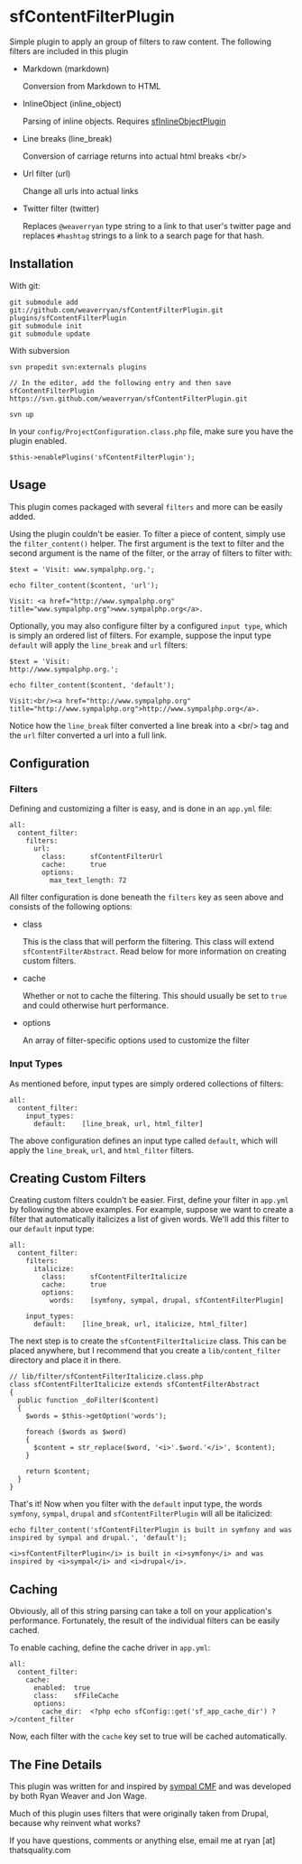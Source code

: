 sfContentFilterPlugin
=====================

Simple plugin to apply an group of filters to raw content. The following
filters are included in this plugin

 * Markdown (markdown)

   Conversion from Markdown to HTML

 * InlineObject (inline_object)

   Parsing of inline objects. Requires [sfInlineObjectPlugin](http://github.com/weaverryan/sfInlineObjectPlugin)

 * Line breaks (line_break)

   Conversion of carriage returns into actual html breaks &lt;br/&gt;

 * Url filter (url)

   Change all urls into actual links

 * Twitter filter (twitter)

   Replaces `@weaverryan` type string to a link to that user's twitter page
   and replaces `#hashtag` strings to a link to a search page for that hash. 

Installation
------------

With git:

    git submodule add git://github.com/weaverryan/sfContentFilterPlugin.git plugins/sfContentFilterPlugin
    git submodule init
    git submodule update

With subversion

    svn propedit svn:externals plugins
    
    // In the editor, add the following entry and then save
    sfContentFilterPlugin https://svn.github.com/weaverryan/sfContentFilterPlugin.git
    
    svn up

In your `config/ProjectConfiguration.class.php` file, make sure you have
the plugin enabled.

    $this->enablePlugins('sfContentFilterPlugin');

Usage
-----

This plugin comes packaged with several `filters` and more can be easily
added.

Using the plugin couldn't be easier. To filter a piece of content, simply
use the `filter_content()` helper. The first argument is the text to
filter and the second argument is the name of the filter, or the array
of filters to filter with:

    $text = 'Visit: www.sympalphp.org.';

    echo filter_content($content, 'url');

    Visit: <a href="http://www.sympalphp.org" title="www.sympalphp.org">www.sympalphp.org</a>.

Optionally, you may also configure filter by a configured `input type`, which
is simply an ordered list of filters. For example, suppose the input type
`default` will apply the `line_break` and `url` filters:

    $text = 'Visit:
    http://www.sympalphp.org.';

    echo filter_content($content, 'default');

    Visit:<br/><a href="http://www.sympalphp.org" title="http://www.sympalphp.org">http://www.sympalphp.org</a>.

Notice how the `line_break` filter converted a line break into a &lt;br/&gt;
tag and the `url` filter converted a url into a full link.

Configuration
-------------

### Filters

Defining and customizing a filter is easy, and is done in an `app.yml` file:

    all:
      content_filter:
        filters:
          url:
            class:      sfContentFilterUrl
            cache:      true
            options:
              max_text_length: 72

All filter configuration is done beneath the `filters` key as seen above
and consists of the following options:

 * class

   This is the class that will perform the filtering. This class will
   extend `sfContentFilterAbstract`. Read below for more information on creating
   custom filters.

 * cache

   Whether or not to cache the filtering. This should usually be set to
   `true` and could otherwise hurt performance.

 * options

   An array of filter-specific options used to customize the filter


### Input Types

As mentioned before, input types are simply ordered collections of filters:

    all:
      content_filter:
        input_types:
          default:    [line_break, url, html_filter]

The above configuration defines an input type called `default`, which will
apply the `line_break`, `url`, and `html_filter` filters.

Creating Custom Filters
-----------------------

Creating custom filters couldn't be easier. First, define your filter in
`app.yml` by following the above examples. For example, suppose we want
to create a filter that automatically italicizes a list of given words.
We'll add this filter to our `default` input type:

    all:
      content_filter:
        filters:
          italicize:
            class:      sfContentFilterItalicize
            cache:      true
            options:
              words:    [symfony, sympal, drupal, sfContentFilterPlugin]
        
        input_types:
          default:    [line_break, url, italicize, html_filter]

The next step is to create the `sfContentFilterItalicize` class. This can
be placed anywhere, but I recommend that you create a `lib/content_filter`
directory and place it in there.

    // lib/filter/sfContentFilterItalicize.class.php
    class sfContentFilterItalicize extends sfContentFilterAbstract
    {
      public function _doFilter($content)
      {
        $words = $this->getOption('words');
        
        foreach ($words as $word)
        {
          $content = str_replace($word, '<i>'.$word.'</i>', $content);
        }
        
        return $content;
      }
    }

That's it! Now when you filter with the `default` input type, the words
`symfony`, `sympal`, `drupal` and `sfContentFilterPlugin` will all be italicized:

    echo filter_content('sfContentFilterPlugin is built in symfony and was inspired by sympal and drupal.', 'default');

    <i>sfContentFilterPlugin</i> is built in <i>symfony</i> and was inspired by <i>sympal</i> and <i>drupal</i>.

Caching
-------

Obviously, all of this string parsing can take a toll on your application's
performance. Fortunately, the result of the individual filters can be easily
cached.

To enable caching, define the cache driver in `app.yml`:

    all:
      content_filter:
        cache:
          enabled:  true
          class:    sfFileCache
          options:
            cache_dir:  <?php echo sfConfig::get('sf_app_cache_dir') ?>/content_filter

Now, each filter with the `cache` key set to true will be cached automatically.

The Fine Details
----------------

This plugin was written for and inspired by
[sympal CMF](http://www.sympalphp.org) and was developed by both Ryan Weaver
and Jon Wage.

Much of this plugin uses filters that were originally taken from Drupal,
because why reinvent what works?

If you have questions, comments or anything else, email me at ryan [at] thatsquality.com

